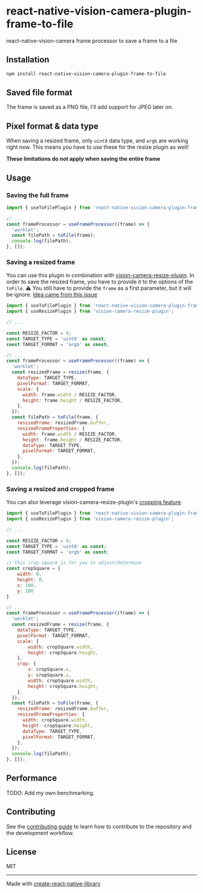 # react-native-vision-camera-plugin-frame-to-file

react-native-vision-camera frame processor to save a frame to a file

## Installation

```sh
npm install react-native-vision-camera-plugin-frame-to-file
```

## Saved file format

The frame is saved as a PNG file, I'll add support for JPEG later on.

## Pixel format & data type

When saving a resized frame, only `uint8` data type, and `argb` are working right now. This means you have to use these for the resize plugin as well!

**These limitations do not apply when saving the entire frame**

## Usage

### Saving the full frame

```js
import { useToFilePlugin } from 'react-native-vision-camera-plugin-frame-to-file';

// ...
const frameProcessor = useFrameProcessor((frame) => {
  'worklet';
  const filePath = toFile(frame);
  console.log(filePath);
}, []);
```

### Saving a resized frame

You can use this plugin in combination with [vision-camera-resize-plugin](https://github.com/mrousavy/vision-camera-resize-plugin).
In order to save the resized frame, you have to provide it to the options of the `toFile`.
⚠️ You still have to provide the `frame` as a first parameter, but it will be ignore. [Idea came from this issue](https://github.com/mrousavy/vision-camera-resize-plugin/issues/38#issuecomment-1930466136)

```js
import { useToFilePlugin } from 'react-native-vision-camera-plugin-frame-to-file';
import { useResizePlugin } from 'vision-camera-resize-plugin';

// ...

const RESIZE_FACTOR = 4;
const TARGET_TYPE = 'uint8' as const;
const TARGET_FORMAT = 'argb' as const;

// ...
const frameProcessor = useFrameProcessor((frame) => {
  'worklet';
  const resizedFrame = resize(frame, {
    dataType: TARGET_TYPE,
    pixelFormat: TARGET_FORMAT,
    scale: {
      width: frame.width / RESIZE_FACTOR,
      height: frame.height / RESIZE_FACTOR,
    },
  });
  const filePath = toFile(frame, {
    resizedFrame: resizedFrame.buffer,
    resizedFrameProperties: {
      width: frame.width / RESIZE_FACTOR,
      height: frame.height / RESIZE_FACTOR,
      dataType: TARGET_TYPE,
      pixelFormat: TARGET_FORMAT,
    },
  });
  console.log(filePath);
}, []);
```

### Saving a resized and cropped frame

You can also leverage vision-camera-resize-plugin's [cropping feature](https://github.com/mrousavy/vision-camera-resize-plugin?tab=readme-ov-file#cropping)

```js
import { useToFilePlugin } from 'react-native-vision-camera-plugin-frame-to-file';
import { useResizePlugin } from 'vision-camera-resize-plugin';

// ...

const RESIZE_FACTOR = 4;
const TARGET_TYPE = 'uint8' as const;
const TARGET_FORMAT = 'argb' as const;

// This crop square is for you to adjust/determine
const cropSquare = {
    width: 0,
    height: 0,
    x: 100,
    y: 100
}

// ...
const frameProcessor = useFrameProcessor((frame) => {
  'worklet';
  const resizedFrame = resize(frame, {
    dataType: TARGET_TYPE,
    pixelFormat: TARGET_FORMAT,
    scale: {
        width: cropSquare.width,
        height: cropSquare.height,
    },
    crop: {
        x: cropSquare.x,
        y: cropSquare.y,
        width: cropSquare.width,
        height: cropSquare.height,
    },
  });
  const filePath = toFile(frame, {
    resizedFrame: resizedFrame.buffer,
    resizedFrameProperties: {
      width: cropSquare.width,
      height: cropSquare.height,
      dataType: TARGET_TYPE,
      pixelFormat: TARGET_FORMAT,
    },
  });
  console.log(filePath);
}, []);
```

## Performance

TODO: Add my own benchmarking.

## Contributing

See the [contributing guide](CONTRIBUTING.md) to learn how to contribute to the repository and the development workflow.

## License

MIT

---

Made with [create-react-native-library](https://github.com/callstack/react-native-builder-bob)
